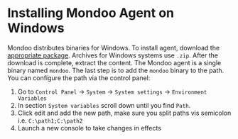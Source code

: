 # Installing Mondoo Agent on Windows

Mondoo distributes binaries for Windows. To install agent, download the [appropriate package](https://releases.mondoo.io/mondoo/). Archives for Windows systems use `.zip`. After the download is complete, extract the content. The Mondoo agent is a single binary named `mondoo`. The last step is to add the `mondoo` binary to the path. You can configure the path via the control panel:

1. Go to `Control Panel` -> `System` -> `System settings` -> `Environment Variables`
2. In section `System variables` scroll down until you find `Path`.
3. Click edit and add the new path, make sure you split paths vis semicolon i.e. `C:\path1;C:\path2`
5. Launch a new console to take changes in effects